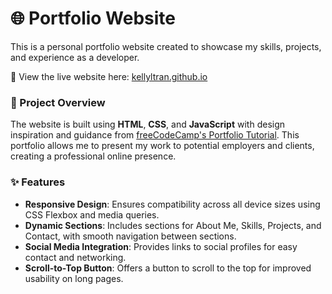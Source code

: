 # 🌐 Portfolio Website

This is a personal portfolio website created to showcase my skills, projects, and experience as a developer.

🔗 View the live website here: [kellyltran.github.io](https://kellyltran.github.io/)

### 📄 Project Overview
The website is built using **HTML**, **CSS**, and **JavaScript** with design inspiration and guidance from [freeCodeCamp's Portfolio Tutorial](https://www.freecodecamp.org/news/how-to-build-a-developer-portfolio-website/#howtobuildthemoreaboutmesection). This portfolio allows me to present my work to potential employers and clients, creating a professional online presence.

### ✨ Features
- **Responsive Design**: Ensures compatibility across all device sizes using CSS Flexbox and media queries.
- **Dynamic Sections**: Includes sections for About Me, Skills, Projects, and Contact, with smooth navigation between sections.
- **Social Media Integration**: Provides links to social profiles for easy contact and networking.
- **Scroll-to-Top Button**: Offers a button to scroll to the top for improved usability on long pages.

